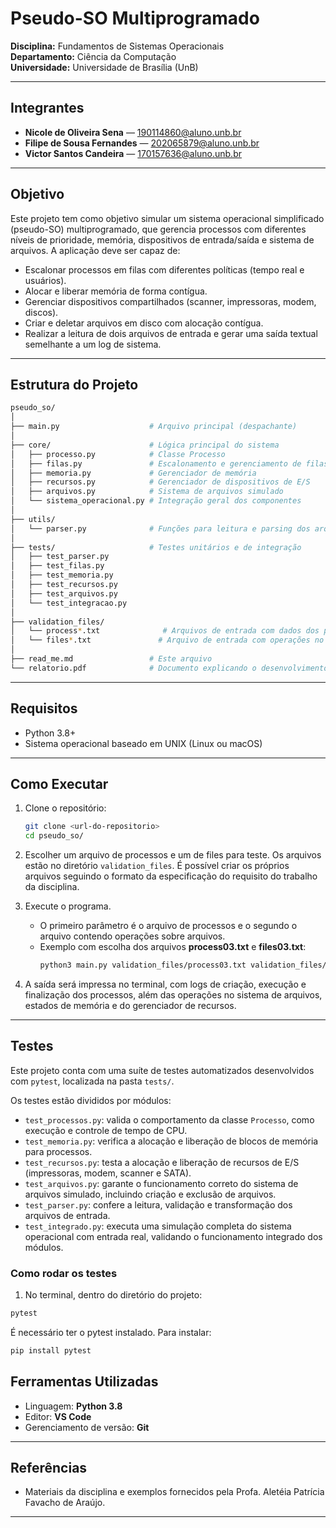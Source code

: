 
# Pseudo-SO Multiprogramado  
**Disciplina:** Fundamentos de Sistemas Operacionais  
**Departamento:** Ciência da Computação  
**Universidade:** Universidade de Brasília (UnB)  

---

## Integrantes
- **Nicole de Oliveira Sena** — 190114860@aluno.unb.br  
- **Filipe de Sousa Fernandes** — 202065879@aluno.unb.br  
- **Victor Santos Candeira** — 170157636@aluno.unb.br  

---

## Objetivo

Este projeto tem como objetivo simular um sistema operacional simplificado (pseudo-SO) multiprogramado, que gerencia processos com diferentes níveis de prioridade, memória, dispositivos de entrada/saída e sistema de arquivos. A aplicação deve ser capaz de:

- Escalonar processos em filas com diferentes políticas (tempo real e usuários).
- Alocar e liberar memória de forma contígua.
- Gerenciar dispositivos compartilhados (scanner, impressoras, modem, discos).
- Criar e deletar arquivos em disco com alocação contígua.
- Realizar a leitura de dois arquivos de entrada e gerar uma saída textual semelhante a um log de sistema.

---

## Estrutura do Projeto

```bash
pseudo_so/
│
├── main.py                    # Arquivo principal (despachante)
│
├── core/                      # Lógica principal do sistema
│   ├── processo.py            # Classe Processo
│   ├── filas.py               # Escalonamento e gerenciamento de filas
│   ├── memoria.py             # Gerenciador de memória
│   ├── recursos.py            # Gerenciador de dispositivos de E/S
│   ├── arquivos.py            # Sistema de arquivos simulado
│   └── sistema_operacional.py # Integração geral dos componentes
│
├── utils/
│   └── parser.py              # Funções para leitura e parsing dos arquivos de entrada
│
├── tests/                     # Testes unitários e de integração
│   ├── test_parser.py
│   ├── test_filas.py
│   ├── test_memoria.py
│   ├── test_recursos.py
│   ├── test_arquivos.py
│   └── test_integracao.py
│
├── validation_files/
│   └── process*.txt              # Arquivos de entrada com dados dos processos
│   └── files*.txt               # Arquivo de entrada com operações no sistema de arquivos
│
├── read_me.md                 # Este arquivo
└── relatorio.pdf              # Documento explicando o desenvolvimento do projeto
```

---

## Requisitos

- Python 3.8+
- Sistema operacional baseado em UNIX (Linux ou macOS)

---

## Como Executar

1. Clone o repositório:
   ```bash
   git clone <url-do-repositorio>
   cd pseudo_so/
   ```

2. Escolher um arquivo de processos e um de files para teste. Os arquivos estão no diretório `validation_files`. É possível criar os próprios arquivos seguindo o formato da especificação do requisito do trabalho da disciplina.

3. Execute o programa. 
   + O primeiro parâmetro é o arquivo de processos e o segundo o arquivo contendo operações sobre arquivos.
   + Exemplo com escolha dos arquivos **process03.txt** e **files03.txt**:
      ```bash
      python3 main.py validation_files/process03.txt validation_files/files03.txt
      ```

4. A saída será impressa no terminal, com logs de criação, execução e finalização dos processos, além das operações no sistema de arquivos, estados de memória e do gerenciador de recursos.

---

## Testes

Este projeto conta com uma suíte de testes automatizados desenvolvidos com `pytest`, localizada na pasta `tests/`.


Os testes estão divididos por módulos:

- `test_processos.py`: valida o comportamento da classe `Processo`, como execução e controle de tempo de CPU.
- `test_memoria.py`: verifica a alocação e liberação de blocos de memória para processos.
- `test_recursos.py`: testa a alocação e liberação de recursos de E/S (impressoras, modem, scanner e SATA).
- `test_arquivos.py`: garante o funcionamento correto do sistema de arquivos simulado, incluindo criação e exclusão de arquivos.
- `test_parser.py`: confere a leitura, validação e transformação dos arquivos de entrada.
- `test_integrado.py`: executa uma simulação completa do sistema operacional com entrada real, validando o funcionamento integrado dos módulos.

### Como rodar os testes

1. No terminal, dentro do diretório do projeto:

```bash
pytest
```
É necessário ter o pytest instalado. Para instalar:

```bash
pip install pytest
```

## Ferramentas Utilizadas

- Linguagem: **Python 3.8**
- Editor: **VS Code**
- Gerenciamento de versão: **Git**

---

## Referências
 
- Materiais da disciplina e exemplos fornecidos pela Profa. Aletéia Patrícia Favacho de Araújo.

---
